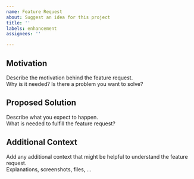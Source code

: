 ```yaml
---
name: Feature Request
about: Suggest an idea for this project
title: ''
labels: enhancement
assignees: ''

---
```


## Motivation
Describe the motivation behind the feature request.  
Why is it needed? Is there a problem you want to solve?

## Proposed Solution
Describe what you expect to happen.  
What is needed to fulfill the feature request?

## Additional Context
Add any additional context that might be helpful to understand the feature request.  
Explanations, screenshots, files, ...
